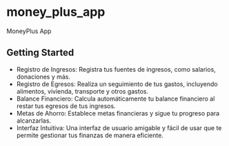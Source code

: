 # money_plus_app

MoneyPlus App

## Getting Started

- Registro de Ingresos: Registra tus fuentes de ingresos, como salarios, donaciones y más.
- Registro de Egresos: Realiza un seguimiento de tus gastos, incluyendo alimentos, vivienda, transporte y otros gastos.
- Balance Financiero: Calcula automáticamente tu balance financiero al restar tus egresos de tus ingresos.
- Metas de Ahorro: Establece metas financieras y sigue tu progreso para alcanzarlas.
- Interfaz Intuitiva: Una interfaz de usuario amigable y fácil de usar que te permite gestionar tus finanzas de manera eficiente.


